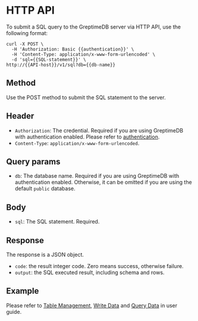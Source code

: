 # HTTP API

To submit a SQL query to the GreptimeDB server via HTTP API, use the following format:

```shell
curl -X POST \
  -H 'Authorization: Basic {{authentication}}' \
  -H 'Content-Type: application/x-www-form-urlencoded' \
  -d 'sql={{SQL-statement}}' \
http://{{API-host}}/v1/sql?db={{db-name}}
```

## Method

Use the POST method to submit the SQL statement to the server.

## Header

- `Authorization`: The credential. Required if you are using GreptimeDB with authentication enabled. Please refer to [authentication](/user-guide/clients/http-api.md#authentication).
- `Content-Type`: `application/x-www-form-urlencoded`.

## Query params

- `db`: The database name. Required if you are using GreptimeDB with authentication enabled. Otherwise, it can be omitted if you are using the default `public` database.

## Body

- `sql`: The SQL statement. Required.

## Response

The response is a JSON object.

- `code`: the result integer code. Zero means success, otherwise failure.
- `output`: the SQL executed result, including schema and rows.

## Example

Please refer to [Table Management](/user-guide/table-management.md#http-api), [Write Data](/user-guide/write-data/sql.md#http-api) and [Query Data](/user-guide/query-data/sql.md#http-api) in user guide.
